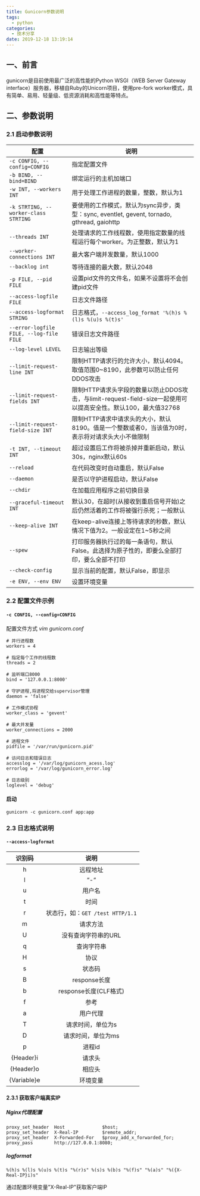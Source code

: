 ```yaml
---
title: Gunicorn参数说明
tags:
  - python
categories:
  - 技术分享
date: 2019-12-18 13:19:14
---
```


## 一、前言

gunicorn是目前使用最广泛的高性能的Python WSGI（WEB Server Gateway interface）服务器，移植自Ruby的Unicorn项目，使用pre-fork worker模式，具有简单、易用、轻量级、低资源消耗和高性能等特点。

<!-- more -->

## 二、参数说明

### 2.1 启动参数说明

| 配置                                    | 说明                                                         |
| --------------------------------------- | ------------------------------------------------------------ |
| `-c CONFIG, --config=CONFIG`            | 指定配置文件                                                 |
| `-b BIND, --bind=BIND`                  | 绑定运行的主机加端口                                         |
| `-w INT, --workers INT`                 | 用于处理工作进程的数量，整数，默认为1                        |
| `-k STRTING, --worker-class STRTING`    | 要使用的工作模式，默认为sync异步，类型：sync, eventlet, gevent, tornado, gthread, gaiohttp |
| `--threads INT`                         | 处理请求的工作线程数，使用指定数量的线程运行每个worker。为正整数，默认为1 |
| `--worker-connections INT`              | 最大客户端并发数量，默认1000                                 |
| `--backlog int`                         | 等待连接的最大数，默认2048                                   |
| `-p FILE, --pid FILE`                   | 设置pid文件的文件名，如果不设置将不会创建pid文件             |
| `--access-logfile FILE`                 | 日志文件路径                                                 |
| `--access-logformat STRING`             | 日志格式，`--access_log_format '%(h)s %(l)s %(u)s %(t)s'`    |
| `--error-logfile FILE, --log-file FILE` | 错误日志文件路径                                             |
| `--log-level LEVEL`                     | 日志输出等级                                                 |
| `--limit-request-line INT`              | 限制HTTP请求行的允许大小，默认4094。取值范围0~8190，此参数可以防止任何DDOS攻击 |
| `--limit-request-fields INT`            | 限制HTTP请求头字段的数量以防止DDOS攻击，与limit-request-field-size一起使用可以提高安全性。默认100，最大值32768 |
| `--limit-request-field-size INT`        | 限制HTTP请求中请求头的大小，默认8190。值是一个整数或者0，当该值为0时，表示将对请求头大小不做限制 |
| `-t INT, --timeout INT`                 | 超过设置后工作将被杀掉并重新启动，默认30s，nginx默认60s      |
| `--reload`                              | 在代码改变时自动重启，默认False                              |
| `--daemon`                              | 是否以守护进程启动，默认False                                |
| `--chdir`                               | 在加载应用程序之前切换目录                                   |
| `--graceful-timeout INT`                | 默认30，在超时(从接收到重启信号开始)之后仍然活着的工作将被强行杀死；一般默认 |
| `--keep-alive INT`                      | 在keep-alive连接上等待请求的秒数，默认情况下值为2。一般设定在1~5秒之间 |
| `--spew`                                | 打印服务器执行过的每一条语句，默认False。此选择为原子性的，即要么全部打印，要么全部不打印 |
| `--check-config`                        | 显示当前的配置，默认False，即显示                            |
| `-e ENV, --env ENV`                     | 设置环境变量                                                 |

### 2.2 配置文件示例

#### `-c CONFIG, --config=CONFIG`

配置文件方式
*vim gunicorn.conf*

```
# 并行进程数
workers = 4
 
# 指定每个工作的线程数
threads = 2
 
# 监听端口8000
bind = '127.0.0.1:8000'
 
# 守护进程,将进程交给supervisor管理
daemon = 'false'
 
# 工作模式协程
worker_class = 'gevent'
 
# 最大并发量
worker_connections = 2000
 
# 进程文件
pidfile = '/var/run/gunicorn.pid'
 
# 访问日志和错误日志
accesslog = '/var/log/gunicorn_acess.log'
errorlog = '/var/log/gunicorn_error.log'
 
# 日志级别
loglevel = 'debug'
```

#### 启动

```
gunicorn -c gunicorn.conf app:app
```

### 2.3 日志格式说明

#### `--access-logformat`

|   识别码    |               说明               |
| :---------: | :------------------------------: |
|      h      |             远程地址             |
|      l      |               “-“                |
|      u      |              用户名              |
|      t      |               时间               |
|      r      | 状态行，如：`GET /test HTTP/1.1` |
|      m      |             请求方法             |
|      U      |       没有查询字符串的URL        |
|      q      |            查询字符串            |
|      H      |               协议               |
|      s      |              状态码              |
|      B      |           response长度           |
|      b      |      response长度(CLF格式)       |
|      f      |               参考               |
|      a      |             用户代理             |
|      T      |        请求时间，单位为s         |
|      D      |        请求时间，单位为ms        |
|      p      |              进程id              |
|  {Header}i  |              请求头              |
|  {Header}o  |              相应头              |
| {Variable}e |             环境变量             |

#### 2.3.1 获取客户端真实IP

##### Nginx代理配置

```
proxy_set_header  Host              $host;
proxy_set_header  X-Real-IP         $remote_addr;
proxy_set_header  X-Forwarded-For   $proxy_add_x_forwarded_for;
proxy_pass        http://127.0.0.1:8080;
```


##### logformat

```
%(h)s %(l)s %(u)s %(t)s "%(r)s" %(s)s %(b)s "%(f)s" "%(a)s" "%({X-Real-IP}i)s"
```

通过配置环境变量"X-Real-IP"获取客户端IP